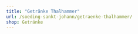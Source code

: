 ```yaml
---
title: "Getränke Thalhammer"
url: /soeding-sankt-johann/getraenke-thalhammer/
shop: Getränke
---
```

